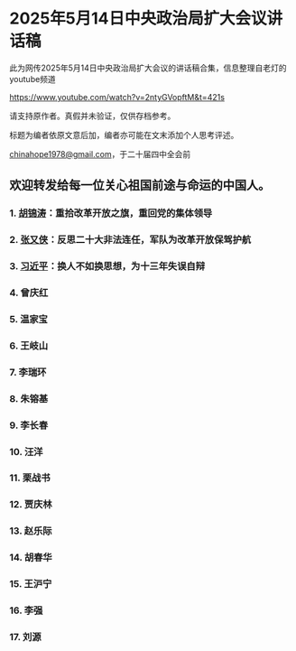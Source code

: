 # 2025年5月14日中央政治局扩大会议讲话稿
此为网传2025年5月14日中央政治局扩大会议的讲话稿合集，信息整理自老灯的youtube频道

https://www.youtube.com/watch?v=2ntyGVopftM&t=421s

请支持原作者。真假并未验证，仅供存档参考。

标题为编者依原文意后加，编者亦可能在文末添加个人思考评述。

[chinahope1978@gmail.com](mailto:chinahope1978@gmail.com)，于二十届四中全会前

欢迎转发给每一位关心祖国前途与命运的中国人。
---


### 1. [胡锦涛](https://github.com/chinahope1978/2025-5-14/blob/main/1-hujintao.md)：重拾改革开放之旗，重回党的集体领导
### 2. [张又侠](https://github.com/chinahope1978/2025-5-14/blob/main/2-zhangyouxia.md)：反思二十大非法连任，军队为改革开放保驾护航
### 3. [习近平](https://github.com/chinahope1978/2025-5-14/blob/main/3-xijinping.md)：换人不如换思想，为十三年失误自辩
### 4. 曾庆红
### 5. 温家宝
### 6. 王岐山
### 7. 李瑞环
### 8. 朱镕基
### 9. 李长春
### 10. 汪洋
### 11. 栗战书
### 12. 贾庆林
### 13. 赵乐际
### 14. 胡春华
### 15. 王沪宁
### 16. 李强
### 17. 刘源
